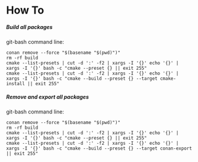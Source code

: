 # How To

##### Build all packages

git-bash command line:
```
conan remove --force "$(basename "$(pwd)")"
rm -rf build
cmake --list-presets | cut -d ':' -f2 | xargs -I '{}' echo '{}' | xargs -I '{}' bash -c "cmake --preset {} || exit 255"
cmake --list-presets | cut -d ':' -f2 | xargs -I '{}' echo '{}' | xargs -I '{}' bash -c "cmake --build --preset {} --target cmake-install || exit 255"
```

##### Remove and export all packages

git-bash command line:
```
conan remove --force "$(basename "$(pwd)")"
rm -rf build
cmake --list-presets | cut -d ':' -f2 | xargs -I '{}' echo '{}' | xargs -I '{}' bash -c "cmake --preset {} || exit 255"
cmake --list-presets | cut -d ':' -f2 | xargs -I '{}' echo '{}' | xargs -I '{}' bash -c "cmake --build --preset {} --target conan-export || exit 255"
```
